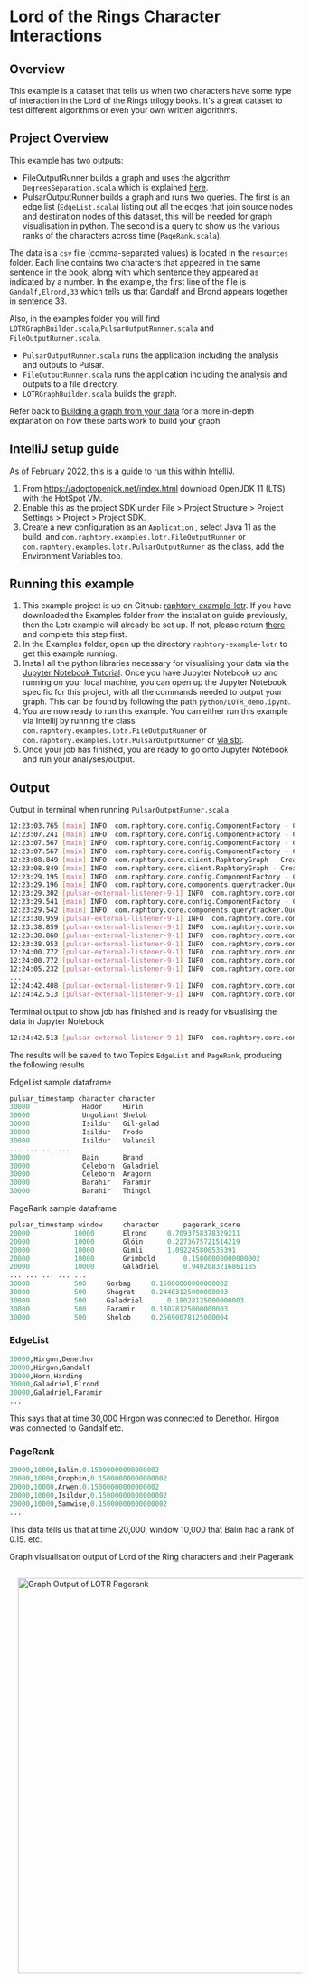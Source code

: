 # Lord of the Rings Character Interactions

## Overview
This example is a dataset that tells us when two characters have some type of interaction in the Lord of the Rings trilogy books. It's a great dataset to test different algorithms or even your own written algorithms.

## Project Overview

This example has two outputs:
* FileOutputRunner builds a graph and uses the algorithm `DegreesSeparation.scala` which is explained [here](../Analysis/LOTR_six_degrees.md#six-degrees-of-gandalf). 
* PulsarOutputRunner builds a graph and runs two queries. The first is an edge list (`EdgeList.scala`) listing out all the edges that join source nodes and destination nodes of this dataset, this will be needed for graph visualisation in python. The second is a query to show us the various ranks of the characters across time (`PageRank.scala`). 

The data is a `csv` file (comma-separated values) is located in the `resources` folder. 
Each line contains two characters that appeared in the same sentence in the 
book, along with which sentence they appeared as indicated by a number. 
In the example, the first line of the file is `Gandalf,Elrond,33` which tells
us that Gandalf and Elrond appears together in sentence 33.

Also, in the examples folder you will find `LOTRGraphBuilder.scala`,`PulsarOutputRunner.scala` and `FileOutputRunner.scala`.

* `PulsarOutputRunner.scala` runs the application including the analysis and outputs to Pulsar.
* `FileOutputRunner.scala` runs the application including the analysis and outputs to a file directory.
* `LOTRGraphBuilder.scala` builds the graph.

Refer back to [Building a graph from your data](../Ingestion/sprouter.md) for a more in-depth explanation on how these parts work to build your graph.

## IntelliJ setup guide

As of February 2022, this is a guide to run this within IntelliJ.

1. From https://adoptopenjdk.net/index.html download OpenJDK 11 (LTS) with the HotSpot VM.
2. Enable this as the project SDK under File > Project Structure > Project Settings > Project > Project SDK.
3. Create a new configuration as an `Application` , select Java 11 as the build, and `com.raphtory.examples.lotr.FileOutputRunner` or `com.raphtory.examples.lotr.PulsarOutputRunner` as the class, add the Environment Variables too.

## Running this example

1. This example project is up on Github: [raphtory-example-lotr](https://github.com/Raphtory/Examples/tree/0.5.0/raphtory-example-lotr). If you have downloaded the Examples folder from the installation guide previously, then the Lotr example will already be set up. If not, please return [there](../Install/installdependencies.md) and complete this step first. 
2. In the Examples folder, open up the directory `raphtory-example-lotr` to get this example running.
3. Install all the python libraries necessary for visualising your data via the [Jupyter Notebook Tutorial](../PythonClient/tutorial_pulsar.md). Once you have Jupyter Notebook up and running on your local machine, you can open up the Jupyter Notebook specific for this project, with all the commands needed to output your graph. This can be found by following the path `python/LOTR_demo.ipynb`.
4. You are now ready to run this example. You can either run this example via Intellij by running the class `com.raphtory.examples.lotr.FileOutputRunner` or `com.raphtory.examples.lotr.PulsarOutputRunner` or [via sbt](../Install/installdependencies.md#running-raphtory-via-sbt).
5. Once your job has finished, you are ready to go onto Jupyter Notebook and run your analyses/output.

## Output

Output in terminal when running `PulsarOutputRunner.scala`
```bash
12:23:03.765 [main] INFO  com.raphtory.core.config.ComponentFactory - Creating '2' Partition Managers.
12:23:07.241 [main] INFO  com.raphtory.core.config.ComponentFactory - Creating new Query Manager.
12:23:07.567 [main] INFO  com.raphtory.core.config.ComponentFactory - Creating new Spout 'raphtory_data_raw_887356734'.
12:23:07.567 [main] INFO  com.raphtory.core.config.ComponentFactory - Creating '2' Graph Builders.
12:23:08.849 [main] INFO  com.raphtory.core.client.RaphtoryGraph - Created Graph object with deployment ID 'raphtory_887356734'.
12:23:08.849 [main] INFO  com.raphtory.core.client.RaphtoryGraph - Created Graph Spout topic with name 'raphtory_data_raw_887356734'.
12:23:29.195 [main] INFO  com.raphtory.core.config.ComponentFactory - Creating new Query Progress Tracker for deployment 'raphtory_887356734' and job 'EdgeList_1646310208857' at topic 'raphtory_887356734_EdgeList_1646310208857'.
12:23:29.196 [main] INFO  com.raphtory.core.components.querytracker.QueryProgressTracker - Starting query progress tracker.
12:23:29.302 [pulsar-external-listener-9-1] INFO  com.raphtory.core.components.querymanager.QueryManager - Point Query 'EdgeList_1646310208857' received, your job ID is 'EdgeList_1646310208857'.
12:23:29.541 [main] INFO  com.raphtory.core.config.ComponentFactory - Creating new Query Progress Tracker for deployment 'raphtory_887356734' and job 'PageRank_1646310209197' at topic 'raphtory_887356734_PageRank_1646310209197'.
12:23:29.542 [main] INFO  com.raphtory.core.components.querytracker.QueryProgressTracker - Starting query progress tracker.
12:23:30.959 [pulsar-external-listener-9-1] INFO  com.raphtory.core.components.querymanager.QueryManager - Range Query 'PageRank_1646310209197' received, your job ID is 'PageRank_1646310209197'.
12:23:38.859 [pulsar-external-listener-9-1] INFO  com.raphtory.core.components.querytracker.QueryProgressTracker - Job 'EdgeList_1646310208857': Perspective '30000' finished in 9663 ms.
12:23:38.860 [pulsar-external-listener-9-1] INFO  com.raphtory.core.components.querytracker.QueryProgressTracker - Job EdgeList_1646310208857: Running query, processed 1 perspectives.
12:23:38.953 [pulsar-external-listener-9-1] INFO  com.raphtory.core.components.querytracker.QueryProgressTracker - Job EdgeList_1646310208857: Query completed with 1 perspectives and finished in 9757 ms.
12:24:00.772 [pulsar-external-listener-9-1] INFO  com.raphtory.core.components.querytracker.QueryProgressTracker - Job 'PageRank_1646310209197': Perspective '20000' with window '10000' finished in 31229 ms.
12:24:00.772 [pulsar-external-listener-9-1] INFO  com.raphtory.core.components.querytracker.QueryProgressTracker - Job PageRank_1646310209197: Running query, processed 1 perspectives.
12:24:05.232 [pulsar-external-listener-9-1] INFO  com.raphtory.core.components.querytracker.QueryProgressTracker - Job 'PageRank_1646310209197': Perspective '20000' with window '1000' finished in 4460 ms.
...
12:24:42.408 [pulsar-external-listener-9-1] INFO  com.raphtory.core.components.querytracker.QueryProgressTracker - Job PageRank_1646310209197: Running query, processed 6 perspectives.
12:24:42.513 [pulsar-external-listener-9-1] INFO  com.raphtory.core.components.querytracker.QueryProgressTracker - Job PageRank_1646310209197: Query completed with 6 perspectives and finished in 72970 ms.
```

Terminal output to show job has finished and is ready for visualising the data in Jupyter Notebook
```bash
12:24:42.513 [pulsar-external-listener-9-1] INFO  com.raphtory.core.components.querytracker.QueryProgressTracker - Job PageRank_1646310209197: Query completed with 6 perspectives and finished in 72970 ms.
```

The results will be saved to two Topics `EdgeList` and `PageRank`, producing the following results

EdgeList sample dataframe
```python
pulsar_timestamp character character
30000	          Hador	    Húrin
30000	          Ungoliant Shelob
30000	          Isildur   Gil-galad
30000	          Isildur   Frodo
30000	          Isildur   Valandil
...	...	...	...
30000	          Bain	    Brand
30000	          Celeborn  Galadriel
30000	          Celeborn  Aragorn
30000	          Barahir   Faramir
30000	          Barahir   Thingol
```

PageRank sample dataframe
```python
pulsar_timestamp window     character      pagerank_score
20000	        10000	    Elrond	   0.7093758378329211
20000	        10000	    Glóin	   0.2273675721514219
20000	        10000	    Gimli	   1.092245800535391
20000	        10000	    Grimbold       0.15000000000000002
20000	        10000	    Galadriel      0.9402083216861185
...	...	...	...	...
30000	        500	    Gorbag	   0.15000000000000002
30000	        500	    Shagrat	   0.24403125000000003
30000	        500	    Galadriel      0.18028125000000003
30000	        500	    Faramir	   0.18028125000000003
30000	        500	    Shelob	   0.25690078125000004
```

### EdgeList
```python
30000,Hirgon,Denethor
30000,Hirgon,Gandalf
30000,Horn,Harding
30000,Galadriel,Elrond
30000,Galadriel,Faramir
...
```

This says that at time 30,000 Hirgon was connected to Denethor. 
Hirgon was connected to Gandalf etc. 

### PageRank
```python
20000,10000,Balin,0.15000000000000002
20000,10000,Orophin,0.15000000000000002
20000,10000,Arwen,0.15000000000000002
20000,10000,Isildur,0.15000000000000002
20000,10000,Samwise,0.15000000000000002
...
```

This data tells us that at time 20,000, window 10,000 that Balin had a rank of 0.15. 
etc. 

Graph visualisation output of Lord of the Ring characters and their Pagerank
<p>
 <img src="../_static/lotr_pagerank.png" width="700px" style="padding: 15px" alt="Graph Output of LOTR Pagerank"/>
</p>